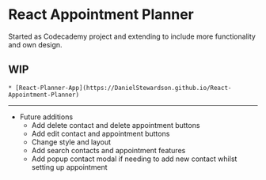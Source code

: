 # React Appointment Planner


Started as Codecademy project and extending to include more functionality and own design.

## WIP

    * [React-Planner-App](https://DanielStewardson.github.io/React-Appointment-Planner)

---

* Future additions
    * Add delete contact and delete appointment buttons
    * Add edit contact and appointment buttons
    * Change style and layout
    * Add search contacts and appointment features
    * Add popup contact modal if needing to add new contact whilst setting up appointment